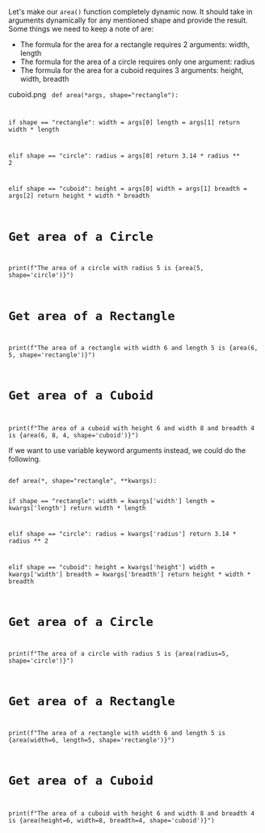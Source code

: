 Let's make our `area()` function completely dynamic now. It should take in arguments dynamically for any mentioned shape and provide the result. Some things we need to keep a note of are:

* The formula for the area for a rectangle requires 2 arguments: width, length
* The formula for the area of a circle requires only one argument: radius
* The formula for the area for a cuboid requires 3 arguments: height, width, breadth

<image>cuboid.png</image><codeblock language="python" type="lesson">
<code>
def area(*args, shape="rectangle"):

  if shape == "rectangle":
    width = args[0]
    length = args[1]
    return width * length

  elif shape == "circle":
    radius = args[0]
    return 3.14 * radius ** 2

  elif shape == "cuboid":
    height = args[0]
    width = args[1]
    breadth = args[2]
    return height * width * breadth

# Get area of a Circle
print(f"The area of a circle with radius 5 is {area(5, shape='circle')}")

# Get area of a Rectangle
print(f"The area of a rectangle with width 6 and length 5 is {area(6, 5, shape='rectangle')}")

# Get area of a Cuboid
print(f"The area of a cuboid with height 6 and width 8 and breadth 4 is {area(6, 8, 4, shape='cuboid')}")
</code>
</codeblock>


If we want to use variable keyword arguments instead, we could do the following.

<codeblock language="python" type="lesson">
<code>
def area(*, shape="rectangle", **kwargs):

  if shape == "rectangle":
    width = kwargs['width']
    length = kwargs['length']
    return width * length

  elif shape == "circle":
    radius = kwargs['radius']
    return 3.14 * radius ** 2

  elif shape == "cuboid":
    height = kwargs['height']
    width = kwargs['width']
    breadth = kwargs['breadth']
    return height * width * breadth

# Get area of a Circle
print(f"The area of a circle with radius 5 is {area(radius=5, shape='circle')}")

# Get area of a Rectangle
print(f"The area of a rectangle with width 6 and length 5 is {area(width=6, length=5, shape='rectangle')}")

# Get area of a Cuboid
print(f"The area of a cuboid with height 6 and width 8 and breadth 4 is {area(height=6, width=8, breadth=4, shape='cuboid')}")
</code>
</codeblock>
